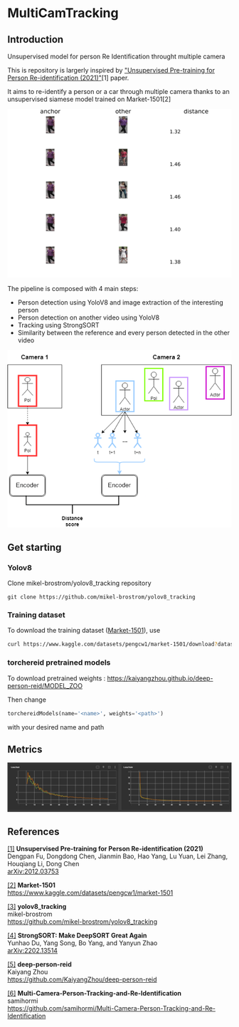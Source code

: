 # MultiCamTracking
## Introduction
Unsupervised model for person Re Identification throught multiple camera

This is repository is largerly inspired by <a href='#1'>"Unsupervised Pre-training for Person Re-identification (2021)"</a>[1] paper.

It aims to re-identify a person or a car through multiple camera thanks to an unsupervised siamese model trained on Market-1501[2]

![Anchor compared to other images](./utils/siamese-model/siamese-test.png)

The pipeline is composed with 4 main steps:
- Person detection using YoloV8 and image extraction of the interesting person
- Person detection on another video using YoloV8
- Tracking using StrongSORT
- Similarity between the reference and every person detected in the other video

![MultiCamTracking Diagram](./utils/MultiCamTracking.png)

## Get starting 

### Yolov8
Clone mikel-brostrom/yolov8_tracking repository
```
git clone https://github.com/mikel-brostrom/yolov8_tracking
```

### Training dataset
To download the training dataset (<a href="#2">Market-1501</a>), use
```bash
curl https://www.kaggle.com/datasets/pengcw1/market-1501/download?datasetVersionNumber=1
```

### torchereid pretrained models
To download pretrained weights : https://kaiyangzhou.github.io/deep-person-reid/MODEL_ZOO

Then change 
```python
torchereidModels(name='<name>', weights='<path>')
```
with your desired name and path

## Metrics
![Metrics](./utils/siamese-model/metrics.jpg)

## References
<a id="1" href="https://doi.org/10.48550/arXiv.2012.03753">[1]</a> 
<b>Unsupervised Pre-training for Person Re-identification (2021)</b><br>
Dengpan Fu, Dongdong Chen, Jianmin Bao, Hao Yang, Lu Yuan, Lei Zhang, Houqiang Li, Dong Chen<br>
<a href="https://doi.org/10.48550/arXiv.2012.03753">arXiv:2012.03753</a>

<a id="2" href="https://paperswithcode.com/dataset/market-1501">[2]</a> 
<b>Market-1501</b><br>
<a href='https://www.kaggle.com/datasets/pengcw1/market-1501'>https://www.kaggle.com/datasets/pengcw1/market-1501</a>

<a id="3" href="https://github.com/mikel-brostrom/yolov8_tracking">[3]</a> 
<b>yolov8_tracking</b><br>
mikel-brostrom<br>
<a href='https://github.com/mikel-brostrom/yolov8_tracking'>https://github.com/mikel-brostrom/yolov8_tracking</a>

<a id="4" href="https://arxiv.org/abs/2202.13514">[4]</a> 
<b>StrongSORT: Make DeepSORT Great Again</b><br>
Yunhao Du, Yang Song, Bo Yang, and Yanyun Zhao<br>
<a href='https://arxiv.org/abs/2202.13514'>arXiv:2202.13514</a>

<a id="5" href="https://github.com/KaiyangZhou/deep-person-reid">[5]</a> 
<b>deep-person-reid</b><br>
Kaiyang Zhou<br>
<a href='https://github.com/KaiyangZhou/deep-person-reid'>https://github.com/KaiyangZhou/deep-person-reid</a>

[[6]](https://github.com/samihormi/Multi-Camera-Person-Tracking-and-Re-Identification)
<b>Multi-Camera-Person-Tracking-and-Re-Identification</b><br>
samihormi<br>
https://github.com/samihormi/Multi-Camera-Person-Tracking-and-Re-Identification
